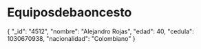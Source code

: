 # Equiposdebaoncesto
{
  "_id": "4512",
  "nombre": "Alejandro Rojas",
  "edad": 40,
  "cedula": 1030670938,
  "nacionalidad": "Colombiano"
}
